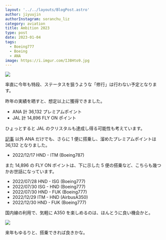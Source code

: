 ```yaml
---
layout: '../../layouts/BlogPost.astro'
author: jiyuujin
authorInstagram: soranchu_liz
category: aviation
title: Ambition 2023
type: post
date: 2023-01-04
tags:
  - Boeing777
  - Boeing
  - ANA
image: https://i.imgur.com/IJ8Hto9.jpg
---
```


![](/assets/img/20230104/HND.JPG)

率直に今年も特段、ステータスを狙うような「修行」は行わない予定となります。

昨年の実績を晒すと、想定以上に獲得できました。

- ANA 計 36,132 プレミアムポイント
- JAL 計 14,896 FLY ON ポイント

ひょっとすると JAL のクリスタルも達成し得る可能性も考えています。

[記事](https://soratabi.nekohack.me/posts/2022-12-14-amc-bronze) 以外 ANA だけでも、さらに 1 便に搭乗し、溜めたプレミアムポイントは 36,132 となりました。

- 2022/12/17 HND - ITM (Boeing787)

また 14,896 の FLY ON ポイントは、下に示した 5 便の搭乗など、こちらも幾つかお世話になっています。

- 2022/07/28 HND - ISG (Boeing777)
- 2022/07/30 ISG - HND (Boeing777)
- 2022/07/30 HND - FUK (Boeing777)
- 2022/12/29 ITM - HND (AirbusA350)
- 2022/12/30 HND - FUK (Boeing777)

国内線の利用で、気軽に A350 を楽しめるのは、ほんとうに良い機会かと。

![](/assets/img/20230104/JA02XJ.JPG)

来年もゆるりと、搭乗できれば良きかな。

